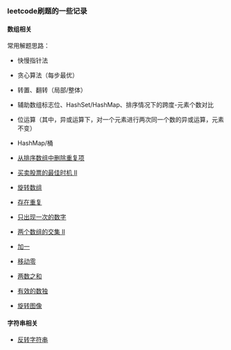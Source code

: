 ### leetcode刷题的一些记录

#### 数组相关

常用解题思路：

* 快慢指针法
* 贪心算法（每步最优）
* 转置、翻转（局部/整体）
* 辅助数组标志位、HashSet/HashMap、排序情况下的跨度-元素个数对比
* 位运算（其中，异或运算下，对一个元素进行两次同一个数的异或运算，元素不变）
* HashMap/桶

* [从排序数组中删除重复项](./src/com/demo/arrays/DelDuplicate.java)
* [买卖股票的最佳时机 II](./src/com/demo/arrays/MaxProfit.java)
* [旋转数组](./src/com/demo/arrays/RotateArray.java)
* [存在重复](./src/com/demo/arrays/ContainsDuplicate.java)
* [只出现一次的数字](./src/com/demo/arrays/SingleNumber.java)
* [两个数组的交集 II](./src/com/demo/arrays/InterSect.java)
* [加一](./src/com/demo/arrays/PlusOne.java)
* [移动零](./src/com/demo/arrays/MoveZeroes.java)
* [两数之和](./src/com/demo/arrays/TwoSum.java)
* [有效的数独](./src/com/demo/arrays/ValidSudoku.java)
* [旋转图像](./src/com/demo/arrays/RotateImg.java)

#### 字符串相关

* [反转字符串](./src/com/demo/strings/ReverseString.java)